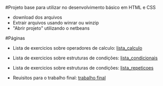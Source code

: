 #Projeto base para utilizar no desenvolvimento básico em HTML e CSS

- download dos arquivos
- Extrair arquivos usando winrar ou winzip
- "Abrir projeto" utilizando o netbeans

#Páginas 

- Lista de exercicios sobre operadores de calculo: [lista_calculo](https://dalponte.github.io/projeto_base/public_html/lista_calculos.html)

- Lista de exercicios sobre estruturas de condições: [lista_condicionais](https://dalponte.github.io/projeto_base/public_html/lista_condicionais.html)

- Lista de exercicios sobre estruturas de condições: [lista_repeticoes](https://dalponte.github.io/projeto_base/public_html/lista_repeticoes.html)

- Reuisitos para o trabalho final: [trabalho final](https://dalponte.github.io/projeto_base/public_html/trabalho_final.html)
